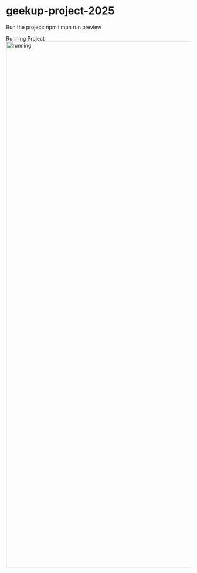 # geekup-project-2025
Run the project:
npm i
mpn run preview

Running Project
<img width="1431" alt="running" src="https://github.com/user-attachments/assets/e86fd764-604a-4cc0-b3d3-f4e422c76be7" />
